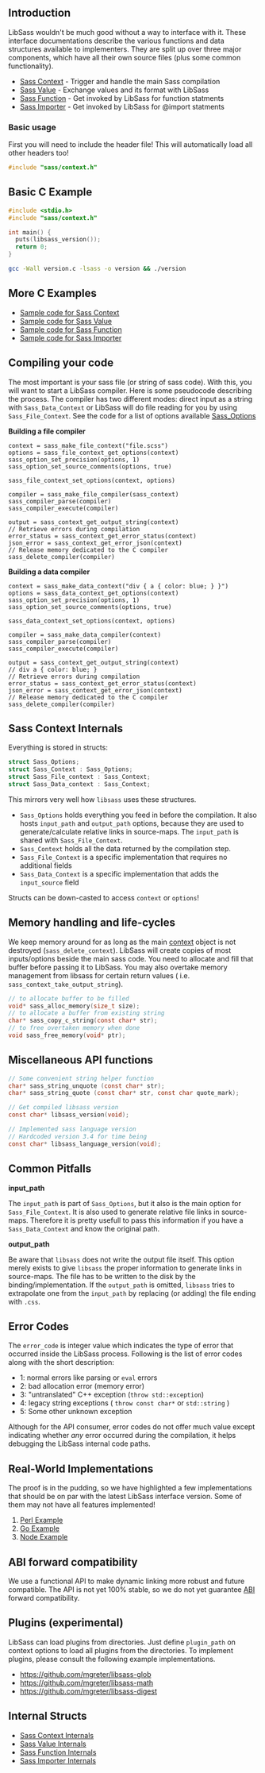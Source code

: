 ## Introduction

LibSass wouldn't be much good without a way to interface with it. These interface documentations describe the various
functions and data structures available to implementers. They are split up over three major components, which have all
their own source files (plus some common functionality).

- [Sass Context](api-context.md) - Trigger and handle the main Sass compilation
- [Sass Value](api-value.md) - Exchange values and its format with LibSass
- [Sass Function](api-function.md) - Get invoked by LibSass for function statments
- [Sass Importer](api-importer.md) - Get invoked by LibSass for @import statments

### Basic usage

First you will need to include the header file!
This will automatically load all other headers too!

```C
#include "sass/context.h"
```

## Basic C Example

```C
#include <stdio.h>
#include "sass/context.h"

int main() {
  puts(libsass_version());
  return 0;
}
```

```bash
gcc -Wall version.c -lsass -o version && ./version
```

## More C Examples

- [Sample code for Sass Context](api-context-example.md)
- [Sample code for Sass Value](api-value-example.md)
- [Sample code for Sass Function](api-function-example.md)
- [Sample code for Sass Importer](api-importer-example.md)

## Compiling your code

The most important is your sass file (or string of sass code). With this, you will want to start a LibSass compiler.
Here is some pseudocode describing the process. The compiler has two different modes: direct input as a string with
`Sass_Data_Context` or LibSass will do file reading for you by using
`Sass_File_Context`. See the code for a list of options available
[Sass_Options](https://github.com/sass/libsass/blob/36feef0/include/sass/interface.h#L18)

**Building a file compiler**

    context = sass_make_file_context("file.scss")
    options = sass_file_context_get_options(context)
    sass_option_set_precision(options, 1)
    sass_option_set_source_comments(options, true)

    sass_file_context_set_options(context, options)

    compiler = sass_make_file_compiler(sass_context)
    sass_compiler_parse(compiler)
    sass_compiler_execute(compiler)

    output = sass_context_get_output_string(context)
    // Retrieve errors during compilation
    error_status = sass_context_get_error_status(context)
    json_error = sass_context_get_error_json(context)
    // Release memory dedicated to the C compiler
    sass_delete_compiler(compiler)

**Building a data compiler**

    context = sass_make_data_context("div { a { color: blue; } }")
    options = sass_data_context_get_options(context)
    sass_option_set_precision(options, 1)
    sass_option_set_source_comments(options, true)

    sass_data_context_set_options(context, options)

    compiler = sass_make_data_compiler(context)
    sass_compiler_parse(compiler)
    sass_compiler_execute(compiler)

    output = sass_context_get_output_string(context)
    // div a { color: blue; }
    // Retrieve errors during compilation
    error_status = sass_context_get_error_status(context)
    json_error = sass_context_get_error_json(context)
    // Release memory dedicated to the C compiler
    sass_delete_compiler(compiler)

## Sass Context Internals

Everything is stored in structs:

```C
struct Sass_Options;
struct Sass_Context : Sass_Options;
struct Sass_File_context : Sass_Context;
struct Sass_Data_context : Sass_Context;
```

This mirrors very well how `libsass` uses these structures.

- `Sass_Options` holds everything you feed in before the compilation. It also hosts
  `input_path` and `output_path` options, because they are used to generate/calculate relative links in source-maps.
  The `input_path` is shared with `Sass_File_Context`.
- `Sass_Context` holds all the data returned by the compilation step.
- `Sass_File_Context` is a specific implementation that requires no additional fields
- `Sass_Data_Context` is a specific implementation that adds the `input_source` field

Structs can be down-casted to access `context` or `options`!

## Memory handling and life-cycles

We keep memory around for as long as the main [context](api-context.md) object is not destroyed (`sass_delete_context`).
LibSass will create copies of most inputs/options beside the main sass code. You need to allocate and fill that buffer
before passing it to LibSass. You may also overtake memory management from libsass for certain return values (
i.e. `sass_context_take_output_string`).

```C
// to allocate buffer to be filled
void* sass_alloc_memory(size_t size);
// to allocate a buffer from existing string
char* sass_copy_c_string(const char* str);
// to free overtaken memory when done
void sass_free_memory(void* ptr);
```

## Miscellaneous API functions

```C
// Some convenient string helper function
char* sass_string_unquote (const char* str);
char* sass_string_quote (const char* str, const char quote_mark);

// Get compiled libsass version
const char* libsass_version(void);

// Implemented sass language version
// Hardcoded version 3.4 for time being
const char* libsass_language_version(void);
```

## Common Pitfalls

**input_path**

The `input_path` is part of `Sass_Options`, but it also is the main option for
`Sass_File_Context`. It is also used to generate relative file links in source- maps. Therefore it is pretty usefull to
pass this information if you have a
`Sass_Data_Context` and know the original path.

**output_path**

Be aware that `libsass` does not write the output file itself. This option merely exists to give `libsass` the proper
information to generate links in source-maps. The file has to be written to the disk by the binding/implementation. If
the `output_path` is omitted, `libsass` tries to extrapolate one from the `input_path` by replacing (or adding) the file
ending with `.css`.

## Error Codes

The `error_code` is integer value which indicates the type of error that occurred inside the LibSass process. Following
is the list of error codes along with the short description:

* 1: normal errors like parsing or `eval` errors
* 2: bad allocation error (memory error)
* 3: "untranslated" C++ exception (`throw std::exception`)
* 4: legacy string exceptions ( `throw const char*` or `std::string` )
* 5: Some other unknown exception

Although for the API consumer, error codes do not offer much value except indicating whether *any* error occurred during
the compilation, it helps debugging the LibSass internal code paths.

## Real-World Implementations

The proof is in the pudding, so we have highlighted a few implementations that should be on par with the latest LibSass
interface version. Some of them may not have all features implemented!

1. [Perl Example](https://github.com/sass/perl-libsass/blob/master/lib/CSS/Sass.xs)
2. [Go Example](https://godoc.org/github.com/wellington/go-libsass#example-Compiler--Stdin)
3. [Node Example](https://github.com/sass/node-sass/blob/master/src/binding.cpp)

## ABI forward compatibility

We use a functional API to make dynamic linking more robust and future compatible. The API is not yet 100% stable, so we
do not yet guarantee
[ABI](https://gcc.gnu.org/onlinedocs/libstdc++/manual/abi.html) forward compatibility.

## Plugins (experimental)

LibSass can load plugins from directories. Just define `plugin_path` on context options to load all plugins from the
directories. To implement plugins, please consult the following example implementations.

- https://github.com/mgreter/libsass-glob
- https://github.com/mgreter/libsass-math
- https://github.com/mgreter/libsass-digest

## Internal Structs

- [Sass Context Internals](api-context-internal.md)
- [Sass Value Internals](api-value-internal.md)
- [Sass Function Internals](api-function-internal.md)
- [Sass Importer Internals](api-importer-internal.md)
